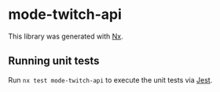# mode-twitch-api

This library was generated with [Nx](https://nx.dev).

## Running unit tests

Run `nx test mode-twitch-api` to execute the unit tests via [Jest](https://jestjs.io).
